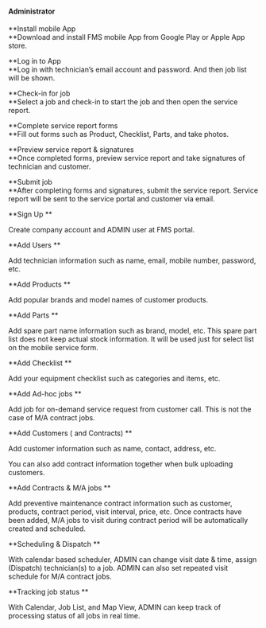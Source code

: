 #### Administrator



**Install mobile App    
**Download and install FMS mobile App from Google Play or Apple App store.

**Log in to App    
**Log in with technician’s email account and password. And then job list will be shown.

**Check-in for job    
**Select a job and check-in to start the job and then open the service report.

**Complete service report forms    
**Fill out forms such as Product, Checklist, Parts, and take photos.

**Preview service report & signatures    
**Once completed forms, preview service report and take signatures of technician and customer.

**Submit job    
**After completing forms and signatures, submit the service report. Service report will be sent to the service portal and customer via email.

**Sign Up**

Create company account and ADMIN user at FMS portal.



**Add Users**

Add technician information such as name, email, mobile number, password, etc.



**Add Products**

Add popular brands and model names of customer products.



**Add Parts**

Add spare part name information such as brand, model, etc. This spare part list does not keep actual stock information. It will be used just for select list on the mobile service form.



**Add Checklist**

Add your equipment checklist such as categories and items, etc.



**Add Ad-hoc jobs**

Add job for on-demand service request from customer call. This is not the case of M/A contract jobs.



**Add Customers \( and Contracts\)**

Add customer information such as name, contact, address, etc.

You can also add contract information together when bulk uploading customers.



**Add Contracts & M/A jobs**

Add preventive maintenance contract information such as customer, products, contract period, visit interval, price, etc. Once contracts have been added, M/A jobs to visit during contract period will be automatically created and scheduled.



**Scheduling & Dispatch**

With calendar based scheduler, ADMIN can change visit date & time, assign \(Dispatch\) technician\(s\) to a job. ADMIN can also set repeated visit schedule for M/A contract jobs.



**Tracking job status**

With Calendar, Job List, and Map View, ADMIN can keep track of processing status of all jobs in real time.

